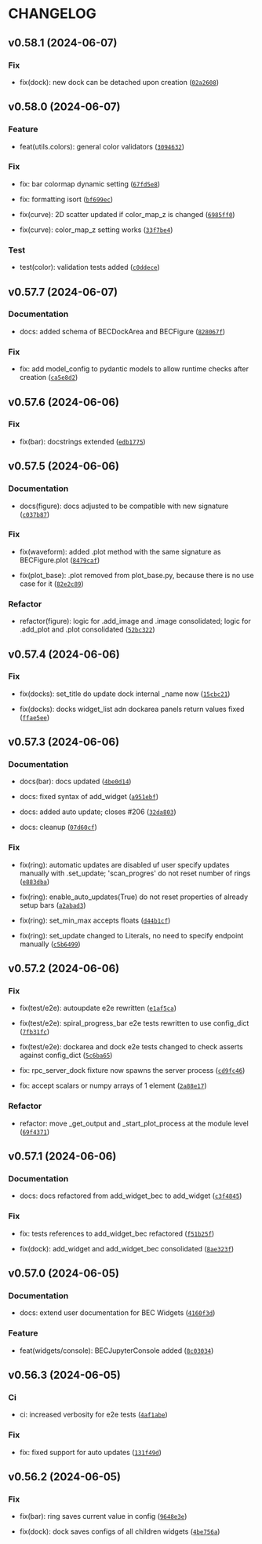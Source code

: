# CHANGELOG



## v0.58.1 (2024-06-07)

### Fix

* fix(dock): new dock can be detached upon creation ([`02a2608`](https://gitlab.psi.ch/bec/bec_widgets/-/commit/02a26086c4540127a11c235cba30afc4fd712007))


## v0.58.0 (2024-06-07)

### Feature

* feat(utils.colors): general color validators ([`3094632`](https://gitlab.psi.ch/bec/bec_widgets/-/commit/30946321348abc349fb4003dc39d0232dc19606c))

### Fix

* fix: bar colormap dynamic setting ([`67fd5e8`](https://gitlab.psi.ch/bec/bec_widgets/-/commit/67fd5e8581f60fe64027ac57f1f12cefa4d28343))

* fix: formatting isort ([`bf699ec`](https://gitlab.psi.ch/bec/bec_widgets/-/commit/bf699ec1fbe2aacd31854e84fb0438c336840fcf))

* fix(curve): 2D scatter updated if color_map_z is changed ([`6985ff0`](https://gitlab.psi.ch/bec/bec_widgets/-/commit/6985ff0fcef9791b53198206ec8cbccd1d65ef99))

* fix(curve): color_map_z setting works ([`33f7be4`](https://gitlab.psi.ch/bec/bec_widgets/-/commit/33f7be42c512402dab3fdd9781a8234e3ec5f4ba))

### Test

* test(color): validation tests added ([`c0ddece`](https://gitlab.psi.ch/bec/bec_widgets/-/commit/c0ddeceeeabacbf33019a8f24b18821926dc17ac))


## v0.57.7 (2024-06-07)

### Documentation

* docs: added schema of BECDockArea and BECFigure ([`828067f`](https://gitlab.psi.ch/bec/bec_widgets/-/commit/828067f486a905eb4678538df58e2bdd6c770de1))

### Fix

* fix: add model_config to pydantic models to allow runtime checks after creation ([`ca5e8d2`](https://gitlab.psi.ch/bec/bec_widgets/-/commit/ca5e8d2fbbffbf221cc5472710fef81a33ee29d6))


## v0.57.6 (2024-06-06)

### Fix

* fix(bar): docstrings extended ([`edb1775`](https://gitlab.psi.ch/bec/bec_widgets/-/commit/edb1775967c3ff0723d0edad2b764f1ffc832b7c))


## v0.57.5 (2024-06-06)

### Documentation

* docs(figure): docs adjusted to be compatible with new signature ([`c037b87`](https://gitlab.psi.ch/bec/bec_widgets/-/commit/c037b87675af91b26e8c7c60e76622d4ed4cf5d5))

### Fix

* fix(waveform): added .plot method with the same signature as BECFigure.plot ([`8479caf`](https://gitlab.psi.ch/bec/bec_widgets/-/commit/8479caf53a7325788ca264e5bd9aee01f1d4c5a0))

* fix(plot_base): .plot removed from plot_base.py, because there is no use case for it ([`82e2c89`](https://gitlab.psi.ch/bec/bec_widgets/-/commit/82e2c898d2e26f786b2d481f85c647472675e75b))

### Refactor

* refactor(figure): logic for .add_image and .image consolidated; logic for .add_plot and .plot consolidated ([`52bc322`](https://gitlab.psi.ch/bec/bec_widgets/-/commit/52bc322b2b8d3ef92ff3480e61bddaf32464f976))


## v0.57.4 (2024-06-06)

### Fix

* fix(docks): set_title do update dock internal _name now ([`15cbc21`](https://gitlab.psi.ch/bec/bec_widgets/-/commit/15cbc21e5bb3cf85f5822d44a2b3665b5aa2f346))

* fix(docks): docks widget_list adn dockarea panels return values fixed ([`ffae5ee`](https://gitlab.psi.ch/bec/bec_widgets/-/commit/ffae5ee54e6b43da660131092452adff195ba4fb))


## v0.57.3 (2024-06-06)

### Documentation

* docs(bar): docs updated ([`4be0d14`](https://gitlab.psi.ch/bec/bec_widgets/-/commit/4be0d14b7445c2322c2aef86257db168a841265c))

* docs: fixed syntax of add_widget ([`a951ebf`](https://gitlab.psi.ch/bec/bec_widgets/-/commit/a951ebf1be6c086d094aa8abef5e0dfd1b3b8558))

* docs: added auto update; closes #206 ([`32da803`](https://gitlab.psi.ch/bec/bec_widgets/-/commit/32da803df9f7259842c43e85ba9a0ce29a266d06))

* docs: cleanup ([`07d60cf`](https://gitlab.psi.ch/bec/bec_widgets/-/commit/07d60cf7355d2edadb3c5ef8b86607d74b360455))

### Fix

* fix(ring): automatic updates are disabled uf user specify updates manually with .set_update; &#39;scan_progres&#39; do not reset number of rings ([`e883dba`](https://gitlab.psi.ch/bec/bec_widgets/-/commit/e883dbad814dbcc0a19c341041c6d836e58a5918))

* fix(ring): enable_auto_updates(True) do not reset properties of already setup bars ([`a2abad3`](https://gitlab.psi.ch/bec/bec_widgets/-/commit/a2abad344f4c0039516eb60a825afb6822c5b19a))

* fix(ring): set_min_max accepts floats ([`d44b1cf`](https://gitlab.psi.ch/bec/bec_widgets/-/commit/d44b1cf8b107cf02deedd9154b77d01c7f9ed05d))

* fix(ring): set_update changed to Literals, no need to specify endpoint manually ([`c5b6499`](https://gitlab.psi.ch/bec/bec_widgets/-/commit/c5b6499e41eb1495bf260436ca3e1b036182c360))


## v0.57.2 (2024-06-06)

### Fix

* fix(test/e2e): autoupdate e2e rewritten ([`e1af5ca`](https://gitlab.psi.ch/bec/bec_widgets/-/commit/e1af5ca60f0616835f9f41d84412f29dc298c644))

* fix(test/e2e): spiral_progress_bar e2e tests rewritten to use config_dict ([`7fb31fc`](https://gitlab.psi.ch/bec/bec_widgets/-/commit/7fb31fc4d762ff4ca839971b3092a084186f81b8))

* fix(test/e2e): dockarea and dock e2e tests changed to check asserts against config_dict ([`5c6ba65`](https://gitlab.psi.ch/bec/bec_widgets/-/commit/5c6ba65469863ea1e6fc5abdc742650e20eba9b9))

* fix: rpc_server_dock fixture now spawns the server process ([`cd9fc46`](https://gitlab.psi.ch/bec/bec_widgets/-/commit/cd9fc46ff8a947242c8c28adcd73d7de60b11c44))

* fix: accept scalars or numpy arrays of 1 element ([`2a88e17`](https://gitlab.psi.ch/bec/bec_widgets/-/commit/2a88e17b23436c55d25b7d3449e4af3a7689661c))

### Refactor

* refactor: move _get_output and _start_plot_process at the module level ([`69f4371`](https://gitlab.psi.ch/bec/bec_widgets/-/commit/69f4371007c66aee6b7521a6803054025adf8c92))


## v0.57.1 (2024-06-06)

### Documentation

* docs: docs refactored from add_widget_bec to add_widget ([`c3f4845`](https://gitlab.psi.ch/bec/bec_widgets/-/commit/c3f4845b4f95005ff737fed5542600b0b9a9cc2b))

### Fix

* fix: tests references to add_widget_bec refactored ([`f51b25f`](https://gitlab.psi.ch/bec/bec_widgets/-/commit/f51b25f0af4ab8b0a75ee48a40bfbb079c16e9d1))

* fix(dock): add_widget and add_widget_bec consolidated ([`8ae323f`](https://gitlab.psi.ch/bec/bec_widgets/-/commit/8ae323f5c3c0d9d0f202d31d5e8374a272a26be2))


## v0.57.0 (2024-06-05)

### Documentation

* docs: extend user documentation for BEC Widgets ([`4160f3d`](https://gitlab.psi.ch/bec/bec_widgets/-/commit/4160f3d6d7ec1122785b5e3fdfc4afe67a95e9a1))

### Feature

* feat(widgets/console): BECJupyterConsole added ([`8c03034`](https://gitlab.psi.ch/bec/bec_widgets/-/commit/8c03034acf6b3ed1e346ebf1b785d41068513cc5))


## v0.56.3 (2024-06-05)

### Ci

* ci: increased verbosity for e2e tests ([`4af1abe`](https://gitlab.psi.ch/bec/bec_widgets/-/commit/4af1abe4e15b62d2f7e70bf987a1a7d8694ef4d5))

### Fix

* fix: fixed support for auto updates ([`131f49d`](https://gitlab.psi.ch/bec/bec_widgets/-/commit/131f49da8ea65af4d44b50e81c1acfc29cd92093))


## v0.56.2 (2024-06-05)

### Fix

* fix(bar): ring saves current value in config ([`9648e3e`](https://gitlab.psi.ch/bec/bec_widgets/-/commit/9648e3ea96a4109be6be694d855151ed6d3ad661))

* fix(dock): dock saves configs of all children widgets ([`4be756a`](https://gitlab.psi.ch/bec/bec_widgets/-/commit/4be756a8676421c3a3451458995232407295df84))
